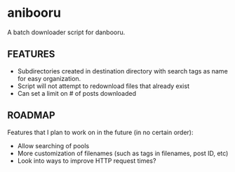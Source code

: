 anibooru
========
A batch downloader script for danbooru.


FEATURES
--------
- Subdirectories created in destination directory with search tags as
  name for easy organization.
- Script will not attempt to redownload files that already exist
- Can set a limit on # of posts downloaded


ROADMAP
-------
Features that I plan to work on in the future (in no certain order):
- Allow searching of pools
- More customization of filenames (such as tags in filenames, post ID, etc)
- Look into ways to improve HTTP request times?
